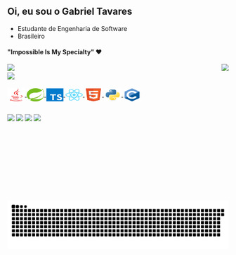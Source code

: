 ## Oi, eu sou o Gabriel Tavares
- Estudante de Engenharia de Software
- Brasileiro
#### "Impossible Is My Specialty" ❤️
 <div>
  <a href="https://github.com/gabrieltav">
  <img height="150em" src="https://github-readme-stats.vercel.app/api?username=gabrieltav&show_icons=true&theme=algolia&include_all_commits=true&count_private=true"/>
   <img align="right" height="310em" src="https://media.giphy.com/media/fwbZnTftCXVocKzfxR/giphy.gif"/><br/>
  <img height="150em" src="https://github-readme-stats.vercel.app/api/top-langs/?username=gabrieltav&layout=compact&langs_count=7&theme=algolia"/>
</div>
  
  
  <div style="display: inline_block"><br>
  <img align="center" alt="Java" height="30" width="40" src="https://raw.githubusercontent.com/devicons/devicon/master/icons/java/java-plain.svg">
  <img align="center" alt="Spring" height="30" width="40" src="https://raw.githubusercontent.com/devicons/devicon/master/icons/spring/spring-original.svg">
  <img align="center" alt="Ts" height="30" width="40" src="https://raw.githubusercontent.com/devicons/devicon/master/icons/typescript/typescript-plain.svg">
  <img align="center" alt="React" height="30" width="40" src="https://raw.githubusercontent.com/devicons/devicon/master/icons/react/react-original.svg">
  <img align="center" alt="HTML" height="30" width="40" src="https://raw.githubusercontent.com/devicons/devicon/master/icons/html5/html5-original.svg">
  <img align="center" alt="Python" height="30" width="40" src="https://raw.githubusercontent.com/devicons/devicon/master/icons/python/python-original.svg">
  <img align="center" alt="C" height="30" width="40" src="https://raw.githubusercontent.com/devicons/devicon/master/icons/c/c-original.svg">
</div>
  
  ##
  
  <div>
  <a href="https://www.instagram.com/gabriell.tav/" target="_blank"><img src="https://img.shields.io/badge/-Instagram-%23E4405F?style=for-the-badge&logo=instagram&logoColor=white" target="_blank"></a>
 <a href="https://discord.com/invite/rh7JtTGnKk" target="_blank"><img src="https://img.shields.io/badge/Discord-7289DA?style=for-the-badge&logo=discord&logoColor=white" target="_blank"></a> 
  <a href = "mailto:gabrieltavares.ufam@gmail.com"><img src="https://img.shields.io/badge/-Gmail-%23333?style=for-the-badge&logo=gmail&logoColor=white" target="_blank"></a>
  <a href="https://www.linkedin.com/in/gabrielltav/" target="_blank"><img src="https://img.shields.io/badge/-LinkedIn-%230077B5?style=for-the-badge&logo=linkedin&logoColor=white" target="_blank"></a>
   
   ![Snake animation](https://github.com/gabrieltav/gabrieltav/blob/output/github-contribution-grid-snake.svg)
   
  </div>
